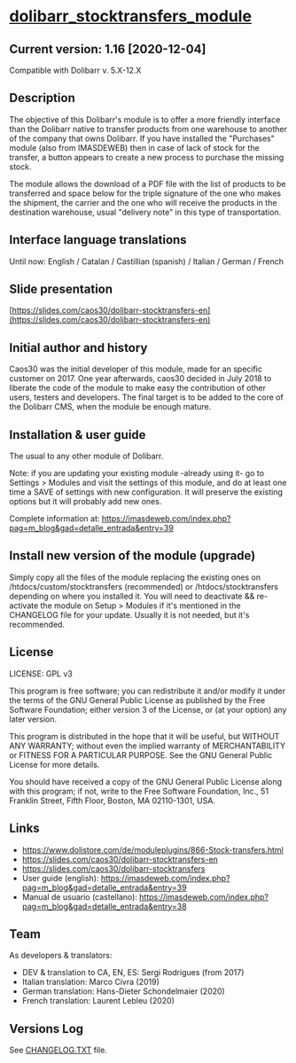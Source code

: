 # [dolibarr_stocktransfers_module](https://github.com/caos30/dolibarr_stocktransfers_module)

## Current version: 1.16 [2020-12-04]

Compatible with Dolibarr v. 5.X-12.X

## Description

The objective of this Dolibarr's module is to offer a more friendly interface than the Dolibarr native to transfer products from one warehouse to another of the company that owns Dolibarr. If you have installed the "Purchases" module (also from IMASDEWEB) then in case of lack of stock for the transfer, a button appears to create a new process to purchase the missing stock.

The module allows the download of a PDF file with the list of products to be transferred and space below for the triple signature of the one who makes the shipment, the carrier and the one who will receive the products in the destination warehouse, usual "delivery note" in this type of transportation.

## Interface language translations

Until now: English / Catalan / Castillian (spanish) / Italian / German / French

## Slide presentation

[https://slides.com/caos30/dolibarr-stocktransfers-en](https://slides.com/caos30/dolibarr-stocktransfers-en)

## Initial author and history

Caos30 was the initial developer of this module, made for an specific customer on 2017. One year afterwards, caos30 decided in July 2018 to liberate the code of the module to make easy the contribution of other users, testers and developers. The final target is to be added to the core of the Dolibarr CMS, when the module be enough mature.

## Installation & user guide

The usual to any other module of Dolibarr.

Note: if you are updating your existing module -already using it- go to Settings > Modules and visit the settings of this module, and do at least one time a SAVE of settings with new configuration. It will preserve the existing options but it will probably add new ones.

Complete information at: https://imasdeweb.com/index.php?pag=m_blog&gad=detalle_entrada&entry=39

## Install new version of the module (upgrade)

Simply copy all the files of the module replacing the existing ones on /htdocs/custom/stocktransfers (recommended) or /htdocs/stocktransfers depending on where you installed it. You will need to deactivate && re-activate the module on Setup > Modules if it's mentioned in the CHANGELOG file for your update. Usually it is not needed, but it's recommended.

## License

LICENSE: GPL v3

This program is free software; you can redistribute it and/or
modify it under the terms of the GNU General Public License
as published by the Free Software Foundation; either version 3
of the License, or (at your option) any later version.

This program is distributed in the hope that it will be useful,
but WITHOUT ANY WARRANTY; without even the implied warranty of
MERCHANTABILITY or FITNESS FOR A PARTICULAR PURPOSE. See the
GNU General Public License for more details.

You should have received a copy of the GNU General Public License
along with this program; if not, write to the Free Software
Foundation, Inc., 51 Franklin Street, Fifth Floor, Boston, MA 02110-1301, USA.

## Links

- https://www.dolistore.com/de/moduleplugins/866-Stock-transfers.html
- https://slides.com/caos30/dolibarr-stocktransfers-en
- https://slides.com/caos30/dolibarr-stocktransfers
- User guide (english): https://imasdeweb.com/index.php?pag=m_blog&gad=detalle_entrada&entry=39
- Manual de usuario (castellano): https://imasdeweb.com/index.php?pag=m_blog&gad=detalle_entrada&entry=38

## Team

As developers & translators:

 - DEV & translation to CA, EN, ES: Sergi Rodrigues (from 2017)
 - Italian translation: Marco Civra (2019)
 - German translation: Hans-Dieter Schondelmaier (2020)
 - French translation: Laurent Lebleu (2020)

## Versions Log

See [CHANGELOG.TXT](https://github.com/caos30/dolibarr_stocktransfers_module/blob/master/CHANGELOG.TXT) file.
